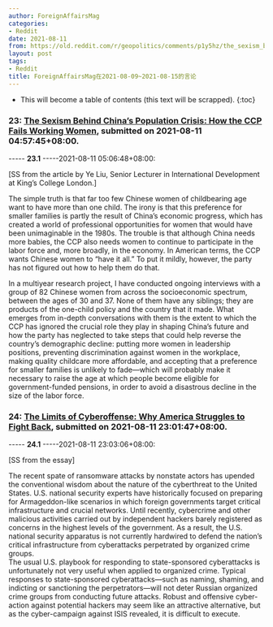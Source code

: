 ```yaml
---
author: ForeignAffairsMag
categories:
- Reddit
date: 2021-08-11
from: https://old.reddit.com/r/geopolitics/comments/p1y5hz/the_sexism_behind_chinas_population_crisis_how/
layout: post
tags:
- Reddit
title: ForeignAffairsMag在2021-08-09~2021-08-15的言论
---
```


* This will become a table of contents (this text will be scrapped).
{:toc}

### 23: [The Sexism Behind China’s Population Crisis: How the CCP Fails Working Women](https://old.reddit.com/r/geopolitics/comments/p1y5hz/the_sexism_behind_chinas_population_crisis_how/), submitted on 2021-08-11 04:57:45+08:00.

----- __23.1__ -----2021-08-11 05:06:48+08:00:

\[SS from the article by Ye Liu, Senior Lecturer in International Development at King’s College London.\]

The simple truth is that far too few Chinese women of childbearing age want to have more than one child. The irony is that this preference for smaller families is partly the result of China’s economic progress, which has created a world of professional opportunities for women that would have been unimaginable in the 1980s. The trouble is that although China needs more babies, the CCP also needs women to continue to participate in the labor force and, more broadly, in the economy. In American terms, the CCP wants Chinese women to “have it all.” To put it mildly, however, the party has not figured out how to help them do that.

In a multiyear research project, I have conducted ongoing interviews with a group of 82 Chinese women from across the socioeconomic spectrum, between the ages of 30 and 37. None of them have any siblings; they are products of the one-child policy and the country that it made. What emerges from in-depth conversations with them is the extent to which the CCP has ignored the crucial role they play in shaping China’s future and how the party has neglected to take steps that could help reverse the country’s demographic decline: putting more women in leadership positions, preventing discrimination against women in the workplace, making quality childcare more affordable, and accepting that a preference for smaller families is unlikely to fade—which will probably make it necessary to raise the age at which people become eligible for government-funded pensions, in order to avoid a disastrous decline in the size of the labor force.

### 24: [The Limits of Cyberoffense: Why America Struggles to Fight Back](https://old.reddit.com/r/geopolitics/comments/p2eswj/the_limits_of_cyberoffense_why_america_struggles/), submitted on 2021-08-11 23:01:47+08:00.

----- __24.1__ -----2021-08-11 23:03:06+08:00:

\[SS from the essay\]

The recent spate of ransomware attacks by nonstate actors has upended the conventional wisdom about the nature of the cyberthreat to the United States. U.S. national security experts have historically focused on preparing for Armageddon-like scenarios in which foreign governments target critical infrastructure and crucial networks. Until recently, cybercrime and other malicious activities carried out by independent hackers barely registered as concerns in the highest levels of the government. As a result, the U.S. national security apparatus is not currently hardwired to defend the nation’s critical infrastructure from cyberattacks perpetrated by organized crime groups.  
The usual U.S. playbook for responding to state-sponsored cyberattacks is unfortunately not very useful when applied to organized crime. Typical responses to state-sponsored cyberattacks—such as naming, shaming, and indicting or sanctioning the perpetrators—will not deter Russian organized crime groups from conducting future attacks. Robust and offensive cyber-action against potential hackers may seem like an attractive alternative, but as the cyber-campaign against ISIS revealed, it is difficult to execute.

